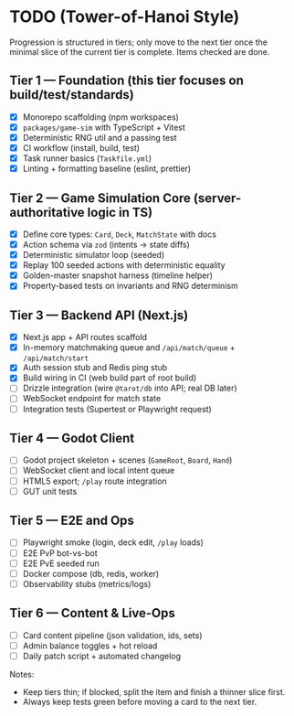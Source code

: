 # TODO (Tower-of-Hanoi Style)

Progression is structured in tiers; only move to the next tier once the minimal slice of the current tier is complete. Items checked are done.

## Tier 1 — Foundation (this tier focuses on build/test/standards)
- [x] Monorepo scaffolding (npm workspaces)
- [x] `packages/game-sim` with TypeScript + Vitest
- [x] Deterministic RNG util and a passing test
- [x] CI workflow (install, build, test)
- [x] Task runner basics (`Taskfile.yml`)
- [x] Linting + formatting baseline (eslint, prettier)

## Tier 2 — Game Simulation Core (server-authoritative logic in TS)
- [x] Define core types: `Card`, `Deck`, `MatchState` with docs
- [x] Action schema via `zod` (intents → state diffs)
- [x] Deterministic simulator loop (seeded)
- [x] Replay 100 seeded actions with deterministic equality
- [x] Golden-master snapshot harness (timeline helper)
- [x] Property-based tests on invariants and RNG determinism

## Tier 3 — Backend API (Next.js)
- [x] Next.js app + API routes scaffold
- [x] In-memory matchmaking queue and `/api/match/queue` + `/api/match/start`
- [x] Auth session stub and Redis ping stub
- [x] Build wiring in CI (web build part of root build)
- [ ] Drizzle integration (wire `@tarot/db` into API; real DB later)
- [ ] WebSocket endpoint for match state
- [ ] Integration tests (Supertest or Playwright request)

## Tier 4 — Godot Client
- [ ] Godot project skeleton + scenes (`GameRoot`, `Board`, `Hand`)
- [ ] WebSocket client and local intent queue
- [ ] HTML5 export; `/play` route integration
- [ ] GUT unit tests

## Tier 5 — E2E and Ops
- [ ] Playwright smoke (login, deck edit, `/play` loads)
- [ ] E2E PvP bot-vs-bot
- [ ] E2E PvE seeded run
- [ ] Docker compose (db, redis, worker)
- [ ] Observability stubs (metrics/logs)

## Tier 6 — Content & Live-Ops
- [ ] Card content pipeline (json validation, ids, sets)
- [ ] Admin balance toggles + hot reload
- [ ] Daily patch script + automated changelog

Notes:
- Keep tiers thin; if blocked, split the item and finish a thinner slice first.
- Always keep tests green before moving a card to the next tier.
